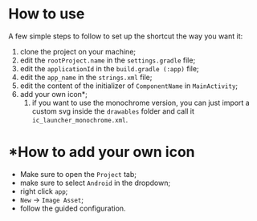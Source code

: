 # How to use
A few simple steps to follow to set up the shortcut the way you want it:
1. clone the project on your machine;
2. edit the `rootProject.name` in the `settings.gradle` file;
3. edit the `applicationId` in the `build.gradle (:app)` file;
4. edit the `app_name` in the `strings.xml` file;
5. edit the content of the initializer of `ComponentName` in `MainActivity`;
6. add your own icon*;
	1. if you want to use the monochrome version, you can just import a custom svg inside the `drawables` folder and call it `ic_launcher_monochrome.xml`.

# \*How to add your own icon
- Make sure to open the `Project` tab;
- make sure to select `Android` in the dropdown;
- right click `app`;
- `New` -> `Image Asset`;
- follow the guided configuration.
